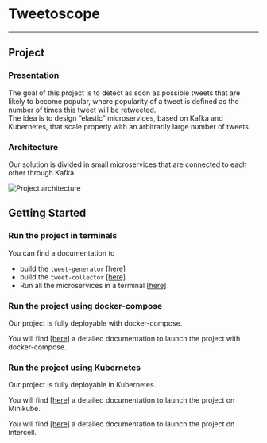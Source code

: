 # Tweetoscope
--- 
## Project
### Presentation
The goal of this project is to detect as soon as possible tweets that are likely to become popular, where popularity of a tweet is defined as the number of times this tweet will be retweeted.  
The idea is to design “elastic” microservices, based on Kafka and Kubernetes, that scale properly with an arbitrarily large number of tweets. 
### Architecture
Our solution is divided in small microservices that are connected to each other through Kafka 

<img src="https://pennerath.pages.centralesupelec.fr/tweetoscope/graphviz-images/ead74cb4077631acad74606a761525fe2a3228c1.svg" alt="Project architecture"/>  

## Getting Started 

### Run the project in terminals 

You can find a documentation to
- build the `tweet-generator` <a href="https://gitlab-student.centralesupelec.fr/2018colombod/tweetoscope_2021_06/-/tree/master/src#build-tweet-generator" title="tweet-generator-build">[here]</a>
- build the `tweet-collector` <a href="https://gitlab-student.centralesupelec.fr/2018colombod/tweetoscope_2021_06/-/tree/master/src#build-tweet-collector" title="tweet-generator-build">[here]</a>
- Run all the microservices in a terminal <a href="https://gitlab-student.centralesupelec.fr/2018colombod/tweetoscope_2021_06/-/tree/master/src#run-the-different-microservices-a-terminal" title="run-microservices">[here]</a>

### Run the project using docker-compose
Our project is fully deployable with docker-compose.  

You will find <a href="https://gitlab-student.centralesupelec.fr/2018colombod/tweetoscope_2021_06/-/blob/master/docker/README.md#run-the-pipeline-with-docker-compose" title="docker-compose">[here]</a> a detailed documentation to launch the project with docker-compose.

### Run the project using Kubernetes
Our project is fully deployable in Kubernetes.  

You will find <a href="https://gitlab-student.centralesupelec.fr/2018colombod/tweetoscope_2021_06/-/tree/master/kubernetes#on-minikube" title="docker-compose">[here]</a> a detailed documentation to launch the project on Minikube.  

You will find <a href="https://gitlab-student.centralesupelec.fr/2018colombod/tweetoscope_2021_06/-/tree/master/kubernetes#on-intercell" title="docker-compose">[here]</a> a detailed documentation to launch the project on Intercell.



